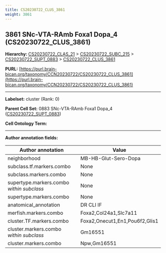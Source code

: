 ```yaml
---
title: CS20230722_CLUS_3861
weight: 3861
---
```

## 3861 SNc-VTA-RAmb Foxa1 Dopa_4 (CS20230722_CLUS_3861)
<b>Hierarchy: </b>
[CS20230722_CLAS_21](../CS20230722_CLAS_21) >
[CS20230722_SUBC_215](../CS20230722_SUBC_215) >
[CS20230722_SUPT_0883](../CS20230722_SUPT_0883) >
[CS20230722_CLUS_3861](../CS20230722_CLUS_3861)

**PURL:** [https://purl.brain-bican.org/taxonomy/CCN20230722/CS20230722_CLUS_3861](https://purl.brain-bican.org/taxonomy/CCN20230722/CS20230722_CLUS_3861)

---


**Labelset:** cluster (Rank: 0)

**Parent Cell Set:** 0883 SNc-VTA-RAmb Foxa1 Dopa_4 ([CS20230722_SUPT_0883](../CS20230722_SUPT_0883))



**Cell Ontology Term:** 

[MARKER GENES.]: #


---

[TRANSFERRED ANNOTATIONS.]: #


[AUTHOR ANNOTATION FIELDS.]: #


**Author annotation fields:**

| Author annotation | Value |
|-------------------|-------|
|neighborhood|MB-HB-Glut-Sero-Dopa|
|subclass.tf.markers.combo|None|
|subclass.markers.combo|None|
|supertype.markers.combo _within subclass_|None|
|supertype.markers.combo|None|
|anatomical_annotation|DR CLI IF|
|merfish.markers.combo|Foxa2,Col24a1,Slc7a11|
|cluster.TF.markers.combo|Foxa2,Onecut1,En1,Pou6f2,Glis1|
|cluster.markers.combo _within subclass_|Gm16551|
|cluster.markers.combo|Npw,Gm16551|
